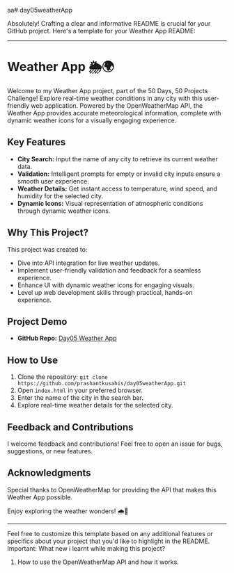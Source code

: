 aa# day05weatherApp

Absolutely! Crafting a clear and informative README is crucial for your GitHub project. Here's a template for your Weather App README:

---

# Weather App 🌦️🌍

Welcome to my Weather App project, part of the 50 Days, 50 Projects Challenge! Explore real-time weather conditions in any city with this user-friendly web application. Powered by the OpenWeatherMap API, the Weather App provides accurate meteorological information, complete with dynamic weather icons for a visually engaging experience.

## Key Features

- **City Search:** Input the name of any city to retrieve its current weather data.
- **Validation:** Intelligent prompts for empty or invalid city inputs ensure a smooth user experience.
- **Weather Details:** Get instant access to temperature, wind speed, and humidity for the selected city.
- **Dynamic Icons:** Visual representation of atmospheric conditions through dynamic weather icons.

## Why This Project?

This project was created to:

- Dive into API integration for live weather updates.
- Implement user-friendly validation and feedback for a seamless experience.
- Enhance UI with dynamic weather icons for engaging visuals.
- Level up web development skills through practical, hands-on experience.

## Project Demo

- **GitHub Repo:** [Day05 Weather App](https://github.com/prashantkusahis/day05weatherApp)


## How to Use

1. Clone the repository: `git clone https://github.com/prashantkusahis/day05weatherApp.git`
2. Open `index.html` in your preferred browser.
3. Enter the name of the city in the search bar.
4. Explore real-time weather details for the selected city.

## Feedback and Contributions

I welcome feedback and contributions! Feel free to open an issue for bugs, suggestions, or new features.

## Acknowledgments

Special thanks to OpenWeatherMap for providing the API that makes this Weather App possible.

Enjoy exploring the weather wonders! 🌧️🚀

---

Feel free to customize this template based on any additional features or specifics about your project that you'd like to highlight in the README.
Important:
What new i learnt while making this project?
1. How to use the OpenWeatherMap API and how it works.
